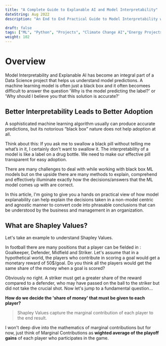 ```yaml
---
title: "A Complete Guide to Explanable AI and Model Interpretability"
dateString: Aug 2022
description: "An End to End Practical Guide to Model Interpretability with LIME and SHAP"

draft: false
tags: ["ML", "Python", "Projects", "Climate Change AI","Energy Projects","Explanable AI"]
weight: 102
---
```


# Overview

Model Interpretability and Explanable AI has become an integral part of a Data Science project that helps us understand model predictions. A machine learning model is often just a black box and it often becomees difficult to answer the question 'Why is the model predicting the label?' or 'Why should I believe you that this solution is accurate?'

## Better Interpretability Leads to Better Adoption

A sophisticated machine learning algorithm usually can produce accurate predictions, but its notorious “black box” nature does not help adoption at all. 

Think about this: If you ask me to swallow a black pill without telling me what’s in it, I certainly don’t want to swallow it. The interpretability of a model is like a label on a drug bottle. We need to make our effective pill transparent for easy adoption.

There are many challenges to deal with while working with black box ML models but on the upside there are many methods to explain, comprehend and effectively illuminate exactly how the decisions/answers that the ML model comes up with are correct.

In this article, I'm going to give you a hands on practical view of how model explanability can help explain the decisions taken in a non-model centric and agnostic manner to convert code into phrasable conclusions that can be understood by the business and management in an organization.

## What are Shapley Values?

Let's take an example to understand Shapley Values. 

In football there are many positions that a player can be fielded in : Goalkeeper, Defender, Midfield and Striker. Let's assume that in a hypothetical world, the players who contribute in scoring a goal would get a monetary reward of 50$/goal. Do you think all the players would get the same share of the money when a goal is scored?

Obviously no right. A striker must get a greater share of the reward compared to a defender, who may have passed on the ball to the striker but did not take the crucial shot. Now let's jump to a fundamental question...

**How do we decide the 'share of money' that must be given to each player?**

> Shapley Values capture the marginal contribution of each player to the end result.

I won't deep dive into the mathematics of marginal contributions but for now, just think of Marginal Contributions as **wighted average of the playoff gains** of each player who participates in the game.